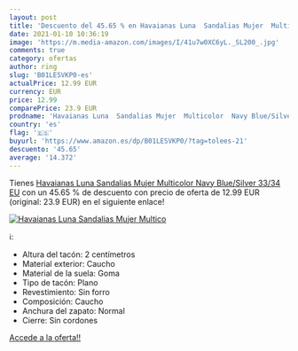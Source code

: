 ```yaml
---
layout: post
title: 'Descuento del 45.65 % en Havaianas Luna  Sandalias Mujer  Multico'
date: 2021-01-10 10:36:19
image: 'https://m.media-amazon.com/images/I/41u7w0XC6yL._SL200_.jpg'
comments: true
category: ofertas
author: ring
slug: 'B01LESVKP0-es'
actualPrice: 12.99 EUR
currency: EUR
price: 12.99
comparePrice: 23.9 EUR
prodname: 'Havaianas Luna  Sandalias Mujer  Multicolor  Navy Blue/Silver   33/34 EU'
country: 'es'
flag: '🇪🇸'
buyurl: 'https://www.amazon.es/dp/B01LESVKP0/?tag=tolees-21'
descuento: '45.65'
average: '14.372'
---
```


Tienes [Havaianas Luna  Sandalias Mujer  Multicolor  Navy Blue/Silver   33/34 EU](https://www.amazon.es/dp/B01LESVKP0/?tag=tolees-21) con un 45.65 % de descuento con precio de oferta de 12.99 EUR (original: 23.9 EUR) en el siguiente enlace!

[![Havaianas Luna  Sandalias Mujer  Multico](https://m.media-amazon.com/images/I/41u7w0XC6yL._SL200_.jpg)](https://www.amazon.es/dp/B01LESVKP0/?tag=tolees-21)

ℹ️:

- Altura del tacón: 2 centímetros
- Material exterior: Caucho
- Material de la suela: Goma
- Tipo de tacón: Plano
- Revestimiento: Sin forro
- Composición: Caucho
- Anchura del zapato: Normal
- Cierre: Sin cordones

[Accede a la oferta!!](https://www.amazon.es/dp/B01LESVKP0/?tag=tolees-21)
